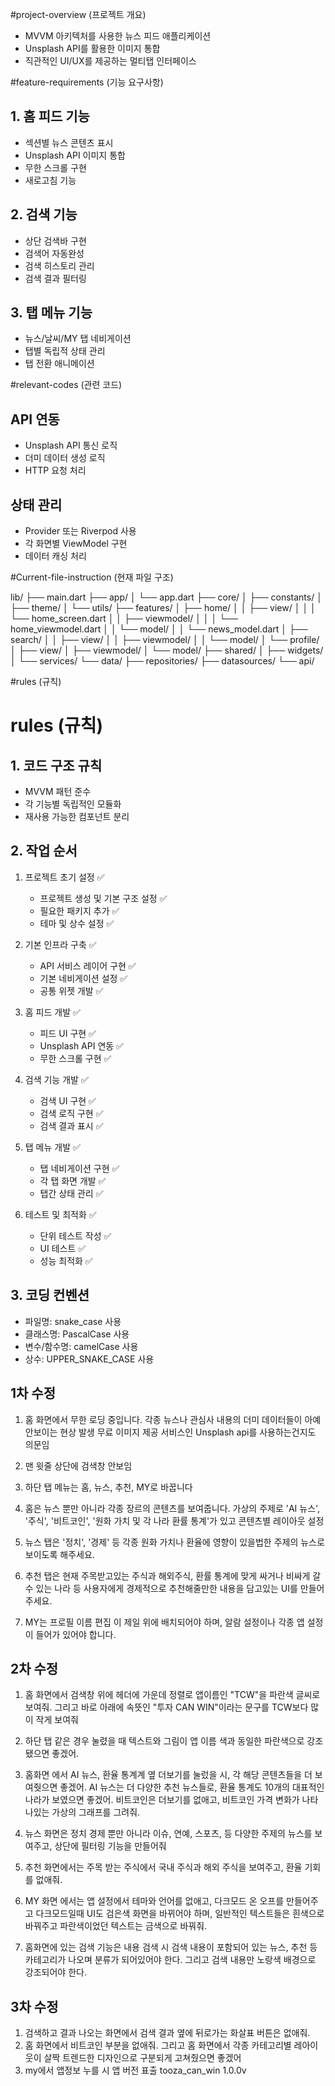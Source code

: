 #project-overview (프로젝트 개요)
- MVVM 아키텍처를 사용한 뉴스 피드 애플리케이션
- Unsplash API를 활용한 이미지 통합
- 직관적인 UI/UX를 제공하는 멀티탭 인터페이스

#feature-requirements (기능 요구사항)

## 1. 홈 피드 기능
- 섹션별 뉴스 콘텐츠 표시
- Unsplash API 이미지 통합
- 무한 스크롤 구현
- 새로고침 기능

## 2. 검색 기능
- 상단 검색바 구현
- 검색어 자동완성
- 검색 히스토리 관리
- 검색 결과 필터링

## 3. 탭 메뉴 기능
- 뉴스/날씨/MY 탭 네비게이션
- 탭별 독립적 상태 관리
- 탭 전환 애니메이션

#relevant-codes (관련 코드)
## API 연동
- Unsplash API 통신 로직
- 더미 데이터 생성 로직
- HTTP 요청 처리

## 상태 관리
- Provider 또는 Riverpod 사용
- 각 화면별 ViewModel 구현
- 데이터 캐싱 처리

#Current-file-instruction (현재 파일 구조)

lib/
├── main.dart
├── app/
│ └── app.dart
├── core/
│ ├── constants/
│ ├── theme/
│ └── utils/
├── features/
│ ├── home/
│ │ ├── view/
│ │ │ └── home_screen.dart
│ │ ├── viewmodel/
│ │ │ └── home_viewmodel.dart
│ │ └── model/
│ │ └── news_model.dart
│ ├── search/
│ │ ├── view/
│ │ ├── viewmodel/
│ │ └── model/
│ └── profile/
│ ├── view/
│ ├── viewmodel/
│ └── model/
├── shared/
│ ├── widgets/
│ └── services/
└── data/
├── repositories/
├── datasources/
└── api/

#rules (규칙)

# rules (규칙)

## 1. 코드 구조 규칙
- MVVM 패턴 준수
- 각 기능별 독립적인 모듈화
- 재사용 가능한 컴포넌트 분리

## 2. 작업 순서
1. 프로젝트 초기 설정 ✅
   - 프로젝트 생성 및 기본 구조 설정 ✅
   - 필요한 패키지 추가 ✅
   - 테마 및 상수 설정 ✅

2. 기본 인프라 구축 ✅
   - API 서비스 레이어 구현 ✅
   - 기본 네비게이션 설정 ✅
   - 공통 위젯 개발 ✅

3. 홈 피드 개발 ✅
   - 피드 UI 구현 ✅
   - Unsplash API 연동 ✅
   - 무한 스크롤 구현 ✅

4. 검색 기능 개발 ✅
   - 검색 UI 구현 ✅
   - 검색 로직 구현 ✅
   - 검색 결과 표시 ✅

5. 탭 메뉴 개발 ✅
   - 탭 네비게이션 구현 ✅
   - 각 탭 화면 개발 ✅
   - 탭간 상태 관리 ✅

6. 테스트 및 최적화 ✅
   - 단위 테스트 작성 ✅
   - UI 테스트 ✅
   - 성능 최적화 ✅

## 3. 코딩 컨벤션
- 파일명: snake_case 사용
- 클래스명: PascalCase 사용
- 변수/함수명: camelCase 사용
- 상수: UPPER_SNAKE_CASE 사용


## 1차 수정
1. 홈 화면에서 무한 로딩 중입니다. 각종 뉴스나 관심사 내용의 더미 데이터들이 아예 안보이는 현상 발생 무료 이미지 제공 서비스인 Unsplash api를 사용하는건지도 의문임

2. 맨 윗줄 상단에 검색창 안보임

3. 하단 탭 메뉴는 홈, 뉴스, 추천, MY로 바꿉니다

4. 홈은 뉴스 뿐만 아니라 각종 장르의 콘텐츠를 보여줍니다. 가상의 주제로 'AI 뉴스', '주식', '비트코인', '원화 가치 및 각 나라 환률 통계'가 있고 콘텐츠별 레이아웃 설정

5. 뉴스 탭은 '정치', '경제' 등 각종 원화 가치나 환율에 영향이 있을법한 주제의 뉴스로 보이도록 해주세요.

6. 추천 탭은 현재 주목받고있는 주식과 해외주식,  환률 통계에 맞게 싸거나 비싸게 갈 수 있는 나라 등 사용자에게 경제적으로 추천해줄만한 내용을 담고있는 UI를 만들어주세요.

7. MY는 프로필 이름 편집 이 제일 위에 배치되어야 하며, 알람 설정이나 각종 앱 설정이 들어가 있어야 합니다.

## 2차 수정
1. 홈 화면에서 검색창 위에 헤더에 가운데 정렬로 앱이름인 "TCW"을 파란색 글씨로 보여줘. 그리고 바로 아래에 속뜻인 "투자 CAN WIN"이라는 문구를 TCW보다 많이 작게 보여줘 

2. 하단 탭 같은 경우 눌렸을 때 텍스트와 그림이  앱 이름 색과 동일한 파란색으로 강조됐으면 좋겠어.

3. 홈화면 에서 AI 뉴스, 환율 통계계 옆 더보기를 눌렀을 시, 각 해당 콘텐츠들을 더 보여줫으면 좋겠어. AI 뉴스는 더 다양한 추천 뉴스들로, 환율 통계도 10개의 대표적인 나라가 보였으면 좋겠어. 비트코인은 더보기를 없애고, 비트코인 가격 변화가 나타나있는 가상의 그래프를 그려줘. 

4. 뉴스 화면은 정치 경제 뿐만 아니라 이슈, 연예, 스포츠, 등 다양한 주제의 뉴스를 보여주고, 상단에 필터링 기능을 만들어줘

5. 추천 화면에서는 주목 받는 주식에서 국내 주식과 해외 주식을 보여주고, 환율 기회를 없애줘.

6. MY 화면 에서는 앱 설정에서 테마와 언어를 없애고, 다크모드 온 오프를 만들어주고 다크모드일때 UI도 검은색 화면을 바뀌어야 하며, 일반적인 텍스트들은 흰색으로 바꿔주고 파란색이었던 텍스트는 금색으로 바꿔줘.

7. 홈화면에 있는 검색 기능은 내용 검색 시 검색 내용이 포함되어 있는 뉴스, 추천 등 카테고리가 나오며 분류가 되어있어야 한다. 그리고 검색 내용만 노랑색 배경으로 강조되어야 한다. 

## 3차 수정
1. 검색하고 결과 나오는 화면에서 검색 결과 옆에 뒤로가는 화살표 버튼은 없애줘.
2. 홈 화면에서 비트코인 부분을 없애줘. 그리고 홈 화면에서 각종 카테고리별 레아이웃이 살짝 트렌드한 디자인으로 구분되게 고쳐줬으면 좋겠어 
3. my에서 앱정보 누를 시 앱 버전 표출
tooza_can_win 1.0.0v
